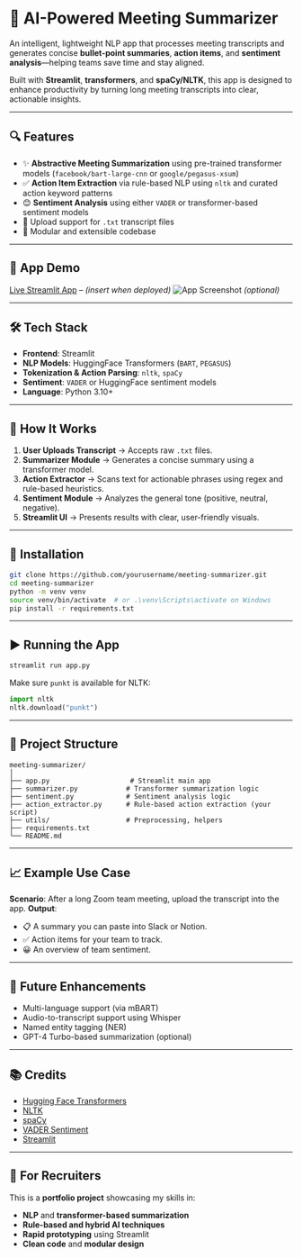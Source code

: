
# 🧠 AI-Powered Meeting Summarizer

An intelligent, lightweight NLP app that processes meeting transcripts and generates concise **bullet-point summaries**, **action items**, and **sentiment analysis**—helping teams save time and stay aligned.

Built with **Streamlit**, **transformers**, and **spaCy/NLTK**, this app is designed to enhance productivity by turning long meeting transcripts into clear, actionable insights.

---

## 🔍 Features

* ✨ **Abstractive Meeting Summarization** using pre-trained transformer models (`facebook/bart-large-cnn` or `google/pegasus-xsum`)
* ✅ **Action Item Extraction** via rule-based NLP using `nltk` and curated action keyword patterns
* 😊 **Sentiment Analysis** using either `VADER` or transformer-based sentiment models
* 📁 Upload support for `.txt` transcript files
* 🧩 Modular and extensible codebase

---

## 📸 App Demo

[Live Streamlit App](#) – *(insert when deployed)*
![App Screenshot](./assets/app_screenshot.png) *(optional)*

---

## 🛠️ Tech Stack

* **Frontend**: Streamlit
* **NLP Models**: HuggingFace Transformers (`BART`, `PEGASUS`)
* **Tokenization & Action Parsing**: `nltk`, `spaCy`
* **Sentiment**: `VADER` or HuggingFace sentiment models
* **Language**: Python 3.10+

---

## 🚀 How It Works

1. **User Uploads Transcript** → Accepts raw `.txt` files.
2. **Summarizer Module** → Generates a concise summary using a transformer model.
3. **Action Extractor** → Scans text for actionable phrases using regex and rule-based heuristics.
4. **Sentiment Module** → Analyzes the general tone (positive, neutral, negative).
5. **Streamlit UI** → Presents results with clear, user-friendly visuals.

---

## 🧪 Installation

```bash
git clone https://github.com/yourusername/meeting-summarizer.git
cd meeting-summarizer
python -m venv venv
source venv/bin/activate  # or .\venv\Scripts\activate on Windows
pip install -r requirements.txt
```

---

## ▶️ Running the App

```bash
streamlit run app.py
```

Make sure `punkt` is available for NLTK:

```python
import nltk
nltk.download("punkt")
```

---

## 📂 Project Structure

```
meeting-summarizer/
│
├── app.py                    # Streamlit main app
├── summarizer.py            # Transformer summarization logic
├── sentiment.py             # Sentiment analysis logic
├── action_extractor.py      # Rule-based action extraction (your script)
├── utils/                   # Preprocessing, helpers
├── requirements.txt
└── README.md
```

---

## 📈 Example Use Case

**Scenario**: After a long Zoom team meeting, upload the transcript into the app.
**Output**:

* 📋 A summary you can paste into Slack or Notion.
* ✅ Action items for your team to track.
* 😀 An overview of team sentiment.

---

## 🧠 Future Enhancements

* Multi-language support (via mBART)
* Audio-to-transcript support using Whisper
* Named entity tagging (NER)
* GPT-4 Turbo-based summarization (optional)

---

## 📚 Credits

* [Hugging Face Transformers](https://huggingface.co/)
* [NLTK](https://www.nltk.org/)
* [spaCy](https://spacy.io/)
* [VADER Sentiment](https://github.com/cjhutto/vaderSentiment)
* [Streamlit](https://streamlit.io/)

---

## 🧳 For Recruiters

This is a **portfolio project** showcasing my skills in:

* **NLP** and **transformer-based summarization**
* **Rule-based and hybrid AI techniques**
* **Rapid prototyping** using Streamlit
* **Clean code** and **modular design**

